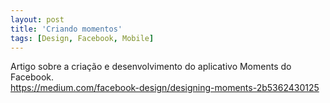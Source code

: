 ```yaml
---
layout: post
title: 'Criando momentos'
tags: [Design, Facebook, Mobile]
---
```


Artigo sobre a criação e desenvolvimento do aplicativo Moments do Facebook.<br>
<https://medium.com/facebook-design/designing-moments-2b5362430125>
